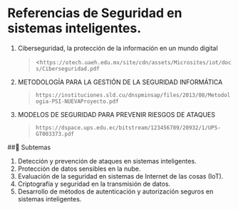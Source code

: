 # Referencias de Seguridad en sistemas inteligentes.


1. Ciberseguridad, la protección de la información en un mundo digital
   > <`https://otech.uaeh.edu.mx/site/cdn/assets/Microsites/iot/docs/Ciberseguridad.pdf`
2. METODOLOGÍA PARA LA GESTIÓN DE LA SEGURIDAD INFORMÁTICA
   >`https://instituciones.sld.cu/dnspminsap/files/2013/08/Metodologia-PSI-NUEVAProyecto.pdf`
3. MODELOS DE SEGURIDAD PARA PREVENIR RIESGOS DE ATAQUES 
   >`https://dspace.ups.edu.ec/bitstream/123456789/20932/1/UPS-GT003373.pdf`

## Subtemas 
1. Detección y prevención de ataques en sistemas inteligentes.
2. Protección de datos sensibles en la nube.
3. Evaluación de la seguridad en sistemas de Internet de las cosas (IoT).
4. Criptografía y seguridad en la transmisión de datos.
5. Desarrollo de métodos de autenticación y autorización seguros en sistemas inteligentes.
